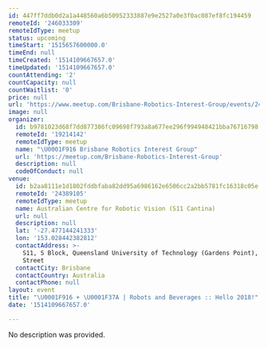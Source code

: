 ```yaml
---
id: 447ff7ddb0d2a1a448560a6b50952333887e9e2527a0e3f0ac087ef8fc194459
remoteId: '246033309'
remoteIdType: meetup
status: upcoming
timeStart: '1515657600000.0'
timeEnd: null
timeCreated: '1514109667657.0'
timeUpdated: '1514109667657.0'
countAttending: '2'
countCapacity: null
countWaitlist: '0'
price: null
url: 'https://www.meetup.com/Brisbane-Robotics-Interest-Group/events/246033309/'
image: null
organizer:
  id: b9781023d68f7dd877386fc09698f793a8a677ee296f994948421bba76716798
  remoteId: '19214142'
  remoteIdType: meetup
  name: "\U0001F916 Brisbane Robotics Interest Group"
  url: 'https://meetup.com/Brisbane-Robotics-Interest-Group'
  description: null
  codeOfConduct: null
venue:
  id: b2aa8111e1d1802fddbfaba82dd95a6986162e6506cc2a2bb5781fc16318c05e
  remoteId: '24389105'
  remoteIdType: meetup
  name: Australian Centre for Robotic Vision (S11 Cantina)
  url: null
  description: null
  lat: '-27.477144241333'
  lon: '153.028442382812'
  contactAddress: >-
    S11, S Block, Queensland University of Technology (Gardens Point), 2 George
    Street
  contactCity: Brisbane
  contactCountry: Australia
  contactPhone: null
layout: event
title: "\U0001F916 + \U0001F37A | Robots and Beverages :: Hello 2018!"
date: '1514109667657.0'

---
```

No description was provided.
